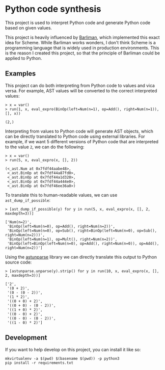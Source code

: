 # Python code synthesis

This project is used to interpret Python code and generate Python code based on given values.

This project is heavily influenced by [Barliman](https://github.com/webyrd/Barliman), which implemented
this exact idea for Scheme. While Barliman works wonders, I don't think Scheme is a programming
language that is widely used in production environments. This is the reason I created this
project, so that the principle of Barliman could be applied to Python.


## Examples
This project can do both interpreting from Python code to values and vica versa. For example, AST
values will be converted to the correct interpreted values:

```
> x = var()
> run(1, x, eval_expro(BinOp(left=Num(n=1), op=Add(), right=Num(n=1)), [], x))

(2,)
```

Interpreting from values to Python code will generate AST objects, which can be directly translated
to Python code using external libraries. For example, if we want 5 different versions of Python code
that are interpreted to the value `2`, we can do the following:

```
> x = var()
> run(5, x, eval_expro(x, [], 2))

(<_ast.Num at 0x7fdf44aabe48>,
 <_ast.BinOp at 0x7fdf44a87fd0>,
 <_ast.BinOp at 0x7fdf44a1d320>,
 <_ast.BinOp at 0x7fdf44a444e0>,
 <_ast.BinOp at 0x7fdf46ee36a0>)
```

To translate this to human-readable values, we can use `ast_dump_if_possible`:
```
> [ast_dump_if_possible(y) for y in run(5, x, eval_expro(x, [], 2, maxdepth=3))]

['Num(n=2)',
 'BinOp(left=Num(n=0), op=Add(), right=Num(n=2))',
 'BinOp(left=Num(n=0), op=Sub(), right=BinOp(left=Num(n=0), op=Sub(), right=Num(n=2)))',
 'BinOp(left=Num(n=1), op=Mult(), right=Num(n=2))',
 'BinOp(left=BinOp(left=Num(n=0), op=Add(), right=Num(n=0)), op=Add(), right=Num(n=2))']
```

Using the [astunparse](https://github.com/simonpercivall/astunparse) library we can directly translate this output to Python source code:

```
> [astunparse.unparse(y).strip() for y in run(10, x, eval_expro(x, [], 2, maxdepth=3))]

['2',
 '(0 + 2)',
 '(0 - (0 - 2))',
 '(1 * 2)',
 '((0 + 0) + 2)',
 '((0 + 0) - (0 - 2))',
 '((1 + 0) * 2)',
 '((0 - 0) + 2)',
 '((0 - 0) - (0 - 2))',
 '((1 - 0) * 2)']
```

## Development
If you want to help develop on this project, you can install it like so:
```
mkvirtualenv -a $(pwd) $(basename $(pwd)) -p python3
pip install -r requirements.txt
```
